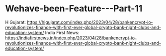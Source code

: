 # Wehave-been-Feature---Part-11
H Gujarat: https://higujarat.com/index.php/2023/04/28/bankencrypt-io-revolutionizes-finance-with-first-ever-global-crypto-bank-night-clubs-and-education-system/  India First News: https://indiafirstnews.in/index.php/2023/04/28/bankencrypt-io-revolutionizes-finance-with-first-ever-global-crypto-bank-night-clubs-and-education-system/ 
